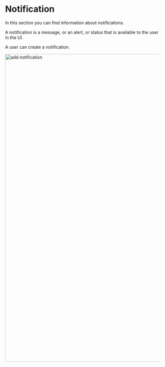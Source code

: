 # Notification

In this section you can find information about notifications.

A notification is a message, or an alert, or status that is available to the user in the UI. 

A user can create a notification. 

<img src="../images/add_a_new_notification.png" alt="add notification" width="1000" height="1000"/>